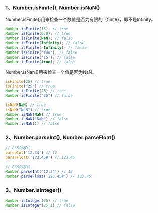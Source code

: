 <!--
 * @Descripttion: 
 * @version: 1.0.0
 * @Author: jimmiezhou
 * @Date: 2019-11-21 18:26:34
 * @LastEditors: jimmiezhou
 * @LastEditTime: 2019-11-21 18:31:05
 -->
### 1、Number.isFinite(), Number.isNaN()

Number.isFinite()用来检查一个数值是否为有限的（finite），即不是Infinity。

```javascript
Number.isFinite(15); // true
Number.isFinite(0.8); // true
Number.isFinite(NaN); // false
Number.isFinite(Infinity); // false
Number.isFinite(-Infinity); // false
Number.isFinite('foo'); // false
Number.isFinite('15'); // false
Number.isFinite(true); // false
```

Number.isNaN()用来检查一个值是否为NaN。

```javascript
isFinite(25) // true
isFinite("25") // true
Number.isFinite(25) // true
Number.isFinite("25") // false

isNaN(NaN) // true
isNaN("NaN") // true
Number.isNaN(NaN) // true
Number.isNaN("NaN") // false
Number.isNaN(1) // false
```

### 2、Number.parseInt(), Number.parseFloat()

```javascript
// ES5的写法
parseInt('12.34') // 12
parseFloat('123.45#') // 123.45

// ES6的写法
Number.parseInt('12.34') // 12
Number.parseFloat('123.45#') // 123.45
```

### 3、Number.isInteger()

```javascript
Number.isInteger(25) // true
Number.isInteger(25.1) // false
```